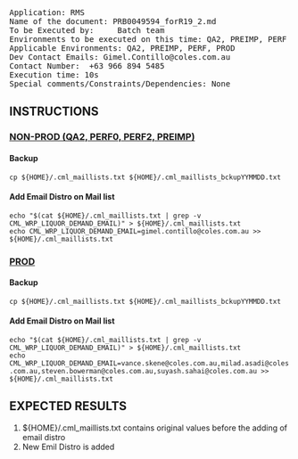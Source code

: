 <pre>
Application: RMS
Name of the document: PRB0049594_forR19_2.md
To be Executed by:     Batch team
Environments to be executed on this time: QA2, PREIMP, PERF
Applicable Environments: QA2, PREIMP, PERF, PROD
Dev Contact Emails: Gimel.Contillo@coles.com.au
Contact Number:  +63 966 894 5485
Execution time: 10s
Special comments/Constraints/Dependencies: None
</pre>

## INSTRUCTIONS

<h3><a href="#NONPROD">NON-PROD (QA2, PERF0, PERF2, PREIMP)</a></h3>

<h4>Backup</h4>
<code>cp ${HOME}/.cml_maillists.txt ${HOME}/.cml_maillists_bckupYYMMDD.txt</code>


<h4>Add Email Distro on Mail list</h4>
<code>echo "$(cat ${HOME}/.cml_maillists.txt | grep -v CML_WRP_LIQUOR_DEMAND_EMAIL)" > ${HOME}/.cml_maillists.txt</code>
<br/>
<code>echo CML_WRP_LIQUOR_DEMAND_EMAIL=gimel.contillo@coles.com.au >> ${HOME}/.cml_maillists.txt</code>

<h3><a href="#PROD">PROD</a></h3>

<h4>Backup</h4>
<code>cp ${HOME}/.cml_maillists.txt ${HOME}/.cml_maillists_bckupYYMMDD.txt</code>


<h4>Add Email Distro on Mail list</h4>
<code>echo "$(cat ${HOME}/.cml_maillists.txt | grep -v CML_WRP_LIQUOR_DEMAND_EMAIL)" > ${HOME}/.cml_maillists.txt</code>
<br/>
<code>echo CML_WRP_LIQUOR_DEMAND_EMAIL=vance.skene@coles.com.au,milad.asadi@coles.com.au,steven.bowerman@coles.com.au,suyash.sahai@coles.com.au >> ${HOME}/.cml_maillists.txt</code>

## EXPECTED RESULTS

<ol>
	<li>${HOME}/.cml_maillists.txt contains original values before the adding of email distro</li>
	<li>New Emil Distro is added</li>
</ol>
